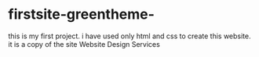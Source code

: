 # firstsite-greentheme-
this is my first project. i have used only html and css to create this website. it is a copy of the site Website Design Services
